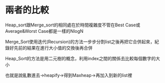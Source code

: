# 兩者的比較

Heap_sort跟Merge_sort的相同處在於時間複雜度不管在Best Case或Average&Worst Case都是一樣的NlogN

Merge_Sort使用迭代(Recursion)的方法一步步分割list之後再把它合併起來，紀錄好先前的結果在進行大小值的交換後再合併

Heap_Sort的方法是用二元樹的概念，利用index之間的關係去比較每個數字的大小

也就是說亂數進去->heapify->得到Maxheap->再加入到新的list裡
